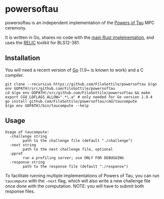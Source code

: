 powersoftau
===========

powersoftau is an independent implementation of the [Powers of Tau](https://z.cash.foundation/blog/powers-of-tau/) MPC ceremony.

It is written in Go, shares no code with the [main Rust implementation](https://github.com/ebfull/powersoftau), and uses the [RELIC](https://github.com/relic-toolkit/relic) toolkit for BLS12-381.

Installation
------------

You will need a recent version of [Go](https://golang.org) (1.9+ is known to work) and a C compiler.

```
git clone --recursive https://github.com/FiloSottile/powersoftau $(go env GOPATH)/src/github.com/FiloSottile/powersoftau
cd $(go env GOPATH)/src/github.com/FiloSottile/powersoftau && make
export CGO_LDFLAGS_ALLOW=".*\.a" # only needed for Go version 1.9.4
go install github.com/FiloSottile/powersoftau/cmd/taucompute
$(go env GOPATH)/bin/taucompute --help
```

Usage
-----

```
Usage of taucompute:
  -challenge string
    	path to the challenge file (default "./challenge")
  -next string
    	path to the next challenge file, optional
  -pprof
    	run a profiling server; use ONLY FOR DEBUGGING
  -response string
    	path to the response file (default "./response")
```

To facilitate running multiple implementations of Powers of Tau, you can run `taucompute` with the `-next` flag, which will also write a new challenge file once done with the computation. NOTE: you will have to submit both response files.
